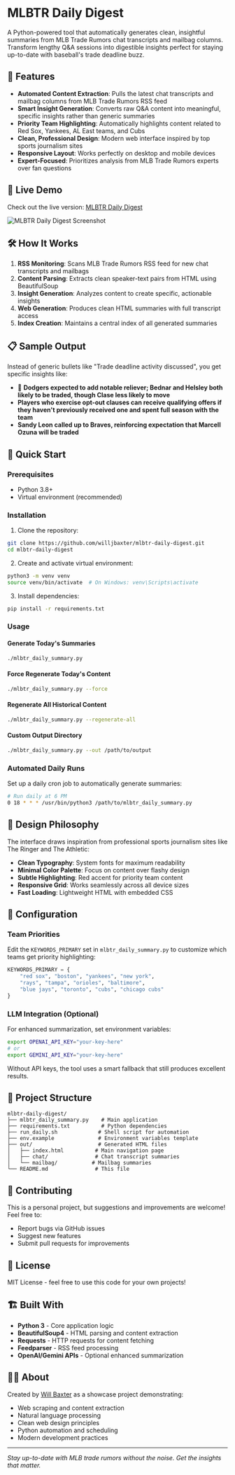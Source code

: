 # MLBTR Daily Digest

A Python-powered tool that automatically generates clean, insightful summaries from MLB Trade Rumors chat transcripts and mailbag columns. Transform lengthy Q&A sessions into digestible insights perfect for staying up-to-date with baseball's trade deadline buzz.

## 🚀 Features

- **Automated Content Extraction**: Pulls the latest chat transcripts and mailbag columns from MLB Trade Rumors RSS feed
- **Smart Insight Generation**: Converts raw Q&A content into meaningful, specific insights rather than generic summaries  
- **Priority Team Highlighting**: Automatically highlights content related to Red Sox, Yankees, AL East teams, and Cubs
- **Clean, Professional Design**: Modern web interface inspired by top sports journalism sites
- **Responsive Layout**: Works perfectly on desktop and mobile devices
- **Expert-Focused**: Prioritizes analysis from MLB Trade Rumors experts over fan questions

## 📱 Live Demo

Check out the live version: [MLBTR Daily Digest](https://willjbaxter.github.io/mlbtr-daily-digest/)

![MLBTR Daily Digest Screenshot](screenshot.png)

## 🛠 How It Works

1. **RSS Monitoring**: Scans MLB Trade Rumors RSS feed for new chat transcripts and mailbags
2. **Content Parsing**: Extracts clean speaker-text pairs from HTML using BeautifulSoup
3. **Insight Generation**: Analyzes content to create specific, actionable insights
4. **Web Generation**: Produces clean HTML summaries with full transcript access
5. **Index Creation**: Maintains a central index of all generated summaries

## 📋 Sample Output

Instead of generic bullets like "Trade deadline activity discussed", you get specific insights like:

- 🔴 **Dodgers expected to add notable reliever; Bednar and Helsley both likely to be traded, though Clase less likely to move**
- **Players who exercise opt-out clauses can receive qualifying offers if they haven't previously received one and spent full season with the team**
- **Sandy Leon called up to Braves, reinforcing expectation that Marcell Ozuna will be traded**

## 🚀 Quick Start

### Prerequisites

- Python 3.8+
- Virtual environment (recommended)

### Installation

1. Clone the repository:
```bash
git clone https://github.com/willjbaxter/mlbtr-daily-digest.git
cd mlbtr-daily-digest
```

2. Create and activate virtual environment:
```bash
python3 -m venv venv
source venv/bin/activate  # On Windows: venv\Scripts\activate
```

3. Install dependencies:
```bash
pip install -r requirements.txt
```

### Usage

#### Generate Today's Summaries
```bash
./mlbtr_daily_summary.py
```

#### Force Regenerate Today's Content
```bash
./mlbtr_daily_summary.py --force
```

#### Regenerate All Historical Content
```bash
./mlbtr_daily_summary.py --regenerate-all
```

#### Custom Output Directory
```bash
./mlbtr_daily_summary.py --out /path/to/output
```

### Automated Daily Runs

Set up a daily cron job to automatically generate summaries:

```bash
# Run daily at 6 PM
0 18 * * * /usr/bin/python3 /path/to/mlbtr_daily_summary.py
```

## 🎨 Design Philosophy

The interface draws inspiration from professional sports journalism sites like The Ringer and The Athletic:

- **Clean Typography**: System fonts for maximum readability
- **Minimal Color Palette**: Focus on content over flashy design  
- **Subtle Highlighting**: Red accent for priority team content
- **Responsive Grid**: Works seamlessly across all device sizes
- **Fast Loading**: Lightweight HTML with embedded CSS

## 🔧 Configuration

### Team Priorities

Edit the `KEYWORDS_PRIMARY` set in `mlbtr_daily_summary.py` to customize which teams get priority highlighting:

```python
KEYWORDS_PRIMARY = {
    "red sox", "boston", "yankees", "new york", 
    "rays", "tampa", "orioles", "baltimore",
    "blue jays", "toronto", "cubs", "chicago cubs"
}
```

### LLM Integration (Optional)

For enhanced summarization, set environment variables:

```bash
export OPENAI_API_KEY="your-key-here"
# or
export GEMINI_API_KEY="your-key-here"
```

Without API keys, the tool uses a smart fallback that still produces excellent results.

## 📁 Project Structure

```
mlbtr-daily-digest/
├── mlbtr_daily_summary.py    # Main application
├── requirements.txt          # Python dependencies  
├── run_daily.sh             # Shell script for automation
├── env.example              # Environment variables template
├── out/                     # Generated HTML files
│   ├── index.html          # Main navigation page
│   ├── chat/               # Chat transcript summaries
│   └── mailbag/           # Mailbag summaries
└── README.md               # This file
```

## 🤝 Contributing

This is a personal project, but suggestions and improvements are welcome! Feel free to:

- Report bugs via GitHub issues
- Suggest new features
- Submit pull requests for improvements

## 📄 License

MIT License - feel free to use this code for your own projects!

## 🏗 Built With

- **Python 3** - Core application logic
- **BeautifulSoup4** - HTML parsing and content extraction
- **Requests** - HTTP requests for content fetching
- **Feedparser** - RSS feed processing
- **OpenAI/Gemini APIs** - Optional enhanced summarization

## 👨‍💻 About

Created by [Will Baxter](https://willbaxter.info) as a showcase project demonstrating:
- Web scraping and content extraction
- Natural language processing
- Clean web design principles  
- Python automation and scheduling
- Modern development practices

---

*Stay up-to-date with MLB trade rumors without the noise. Get the insights that matter.* 
